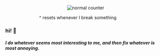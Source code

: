 <p align="center">
    <img alt="normal counter" src="https://counter.sxmaa.net/@malteeez?name=malteeez&theme=moebooru&padding=7&offset=0&align=top&scale=1&pixelated=1&darkmode=1">
</p>
&nbsp;&nbsp;&nbsp;&nbsp;&nbsp;&nbsp;&nbsp;&nbsp;&nbsp;&nbsp;&nbsp;&nbsp;&nbsp;&nbsp;&nbsp;&nbsp;&nbsp;&nbsp;&nbsp;&nbsp;&nbsp;&nbsp;&nbsp;&nbsp;&nbsp;&nbsp; ^ resets whenever I break something


### hi! 🐬 <br>
##### I do whatever seems most interesting to me, and then fix whatever is most annoying.

